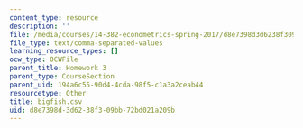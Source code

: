 ```yaml
---
content_type: resource
description: ''
file: /media/courses/14-382-econometrics-spring-2017/d8e7398d3d6238f309bb72bd021a209b_bigfish.csv
file_type: text/comma-separated-values
learning_resource_types: []
ocw_type: OCWFile
parent_title: Homework 3
parent_type: CourseSection
parent_uid: 194a6c55-90d4-4cda-98f5-c1a3a2ceab44
resourcetype: Other
title: bigfish.csv
uid: d8e7398d-3d62-38f3-09bb-72bd021a209b
---
```

